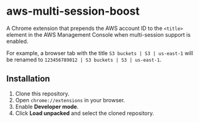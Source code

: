 # aws-multi-session-boost

A Chrome extension that prepends the AWS account ID to the `<title>` element in the AWS Management Console when multi-session support is enabled.

For example, a browser tab with the title `S3 buckets | S3 | us-east-1` will be renamed to `123456789012 | S3 buckets | S3 | us-east-1`.

## Installation

1. Clone this repository.
2. Open `chrome://extensions` in your browser.
3. Enable **Developer mode**.
4. Click **Load unpacked** and select the cloned repository.
